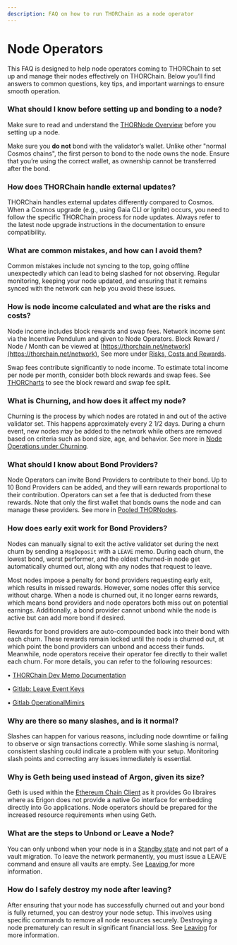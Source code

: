 ```yaml
---
description: FAQ on how to run THORChain as a node operator
---
```


# Node Operators

This FAQ is designed to help node operators coming to THORChain to set up and manage their nodes effectively on THORChain. Below you’ll find answers to common questions, key tips, and important warnings to ensure smooth operation.

### What should I know before setting up and bonding to a node?

Make sure to read and understand the [THORNode Overview](../thornodes/overview/) before you setting up a node.

Make sure you **do not** bond with the validator’s wallet. Unlike other "normal Cosmos chains", the first person to bond to the node owns the node. Ensure that you’re using the correct wallet, as ownership cannot be transferred after the bond.

### How does THORChain handle external updates?

THORChain handles external updates differently compared to Cosmos. When a Cosmos upgrade (e.g., using Gaia CLI or Ignite) occurs, you need to follow the specific THORChain process for node updates. Always refer to the latest node upgrade instructions in the documentation to ensure compatibility.

### What are common mistakes, and how can I avoid them?

Common mistakes include not syncing to the top, going offline unexpectedly which can lead to being slashed for not observing. Regular monitoring, keeping your node updated, and ensuring that it remains synced with the network can help you avoid these issues.

### How is node income calculated and what are the risks and costs?

Node income includes block rewards and swap fees. Network income sent via the Incentive Pendulum and given to Node Operators. Block Reward / Node / Month can be viewed at [https://thorchain.net/network](https://thorchain.net/network), See more under [Risks, Costs and Rewards](../thornodes/overview/risks-costs-and-rewards.md).

Swap fees contribute significantly to node income. To estimate total income per node per month, consider both block rewards and swap fees. See [THORCharts](https://thorcharts.org/thorchain_lp_node_earnings) to see the block reward and swap fee split.

### What is Churning, and how does it affect my node?

Churning is the process by which nodes are rotated in and out of the active validator set. This happens approximately every 2 1/2 days. During a churn event, new nodes may be added to the network while others are removed based on criteria such as bond size, age, and behavior. See more in [Node Operations under Churning](../understanding-thorchain/roles/node-operators.md).

### What should I know about Bond Providers?

Node Operators can invite Bond Providers to contribute to their bond. Up to 10 Bond Providers can be added, and they will earn rewards proportional to their contribution. Operators can set a fee that is deducted from these rewards. Note that only the first wallet that bonds owns the node and can manage these providers. See more in [Pooled THORNodes](../thornodes/pooled-thornodes.md).

### How does early exit work for Bond Providers?

Nodes can manually signal to exit the active validator set during the next churn by sending a `MsgDeposit` with a `LEAVE` memo. During each churn, the lowest bond, worst performer, and the oldest churned-in node get automatically churned out, along with any nodes that request to leave.

Most nodes impose a penalty for bond providers requesting early exit, which results in missed rewards. However, some nodes offer this service without charge. When a node is churned out, it no longer earns rewards, which means bond providers and node operators both miss out on potential earnings. Additionally, a bond provider cannot unbond while the node is active but can add more bond if desired.

Rewards for bond providers are auto-compounded back into their bond with each churn. These rewards remain locked until the node is churned out, at which point the bond providers can unbond and access their funds. Meanwhile, node operators receive their operator fee directly to their wallet each churn. For more details, you can refer to the following resources:

• [THORChain Dev Memo Documentation](https://dev.thorchain.org/concepts/memos.html#bond-unbond-and-leave)

• [Gitlab: Leave Event Keys](https://gitlab.com/thorchain/thornode/-/blob/v1.134.0/x/thorchain/handler_leave.go#L154-155)

• [Gitlab OperationalMimirs](https://gitlab.com/thorchain/thornode/-/blob/v1.134.0/x/thorchain/manager_validator_current.go#L1368-1369)

### Why are there so many slashes, and is it normal?

Slashes can happen for various reasons, including node downtime or failing to observe or sign transactions correctly. While some slashing is normal, consistent slashing could indicate a problem with your setup. Monitoring slash points and correcting any issues immediately is essential.

### Why is Geth being used instead of Argon, given its size?

Geth is used within the [Ethereum Chain Client](https://gitlab.com/thorchain/thornode/-/blob/develop/bifrost/pkg/chainclients/ethereum/ethereum.go) as it provides Go libraires where as Erigon does not provide a native Go interface for embedding directly into Go applications. Node operators should be prepared for the increased resource requirements when using Geth.

### What are the steps to Unbond or Leave a Node?

You can only unbond when your node is in a [Standby state](../thornodes/overview/node-operations.md#node-statuses) and not part of a vault migration. To leave the network permanently, you must issue a LEAVE command and ensure all vaults are empty. See [Leaving ](../thornodes/leaving.md)for more information.

### How do I safely destroy my node after leaving?

After ensuring that your node has successfully churned out and your bond is fully returned, you can destroy your node setup. This involves using specific commands to remove all node resources securely. Destroying a node prematurely can result in significant financial loss. See [Leaving](../thornodes/leaving.md) for more information.
